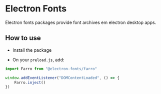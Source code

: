 # Electron Fonts

Electron fonts packages provide font archives em electron desktop apps.

## How to use

* Install the package

* On your `preload.js`, add:

```ts
import Farro from "@electron-fonts/farro"

window.addEventListener("DOMContentLoaded", () => {
    Farro.inject()
})
```